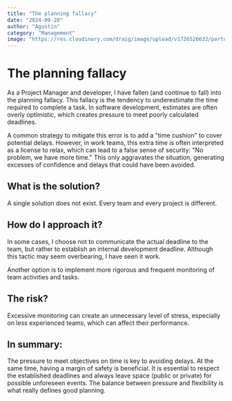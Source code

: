 ```yaml
---
title: "The planning fallacy"
date: "2024-09-20"
author: "Agustín"
category: "Management"
image: "https://res.cloudinary.com/draig/image/upload/v1726526632/portolio-personal/blog/nnoblmdkeokvxmqoh0mt.webp"
---
```


# The planning fallacy

As a Project Manager and developer, I have fallen (and continue to fall) into the planning fallacy. This fallacy is the tendency to underestimate the time required to complete a task. In software development, estimates are often overly optimistic,
which creates pressure to meet poorly calculated deadlines.

A common strategy to mitigate this error is to add a "time cushion" to cover potential delays. However, in work teams, this extra time is often interpreted as a license to relax,
which can lead to a false sense of security: "No problem, we have more time." This only aggravates the situation, generating excesses of confidence and delays that could have been avoided.

## What is the solution?

A single solution does not exist. Every team and every project is different.

## How do I approach it?

In some cases,
I choose not to communicate the actual deadline to the team, but rather to establish an internal development deadline. Although this tactic may seem overbearing, I have seen it work.

Another option is to implement more rigorous and frequent monitoring of team activities and tasks.

## The risk?

Excessive monitoring can create an unnecessary level of stress, especially on less experienced teams, which can affect their performance.

## In summary:

The pressure to meet objectives on time is key to avoiding delays. At the same time, having a margin of safety is beneficial.
It is essential to respect the established deadlines and always leave space (public or private) for possible unforeseen events. The balance between pressure and flexibility is what really defines good planning.
